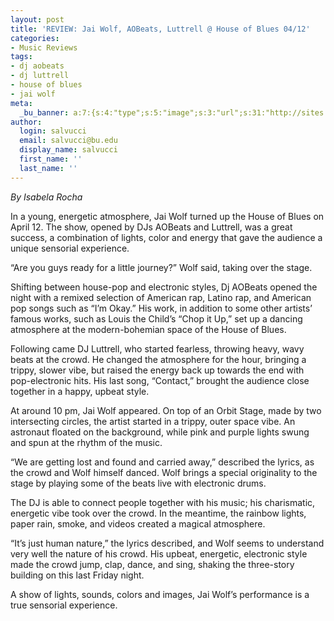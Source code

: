 ```yaml
---
layout: post
title: 'REVIEW: Jai Wolf, AOBeats, Luttrell @ House of Blues 04/12'
categories:
- Music Reviews
tags:
- dj aobeats
- dj luttrell
- house of blues
- jai wolf
meta:
  _bu_banner: a:7:{s:4:"type";s:5:"image";s:3:"url";s:31:"http://sites.bu.edu/wtbu/files/2019/04/jaiwolf.png";s:3:"alt";s:0:"";s:7:"post_id";s:4:"4391";s:4:"html";s:0:"";s:8:"position";s:12:"contentWidth";s:7:"caption";s:0:"";}
author:
  login: salvucci
  email: salvucci@bu.edu
  display_name: salvucci
  first_name: ''
  last_name: ''
---
```

_By Isabela Rocha_

In a young, energetic atmosphere, Jai Wolf turned up the House of Blues on April 12. The show, opened by DJs AOBeats and Luttrell, was a great success, a combination of lights, color and energy that gave the audience a unique sensorial experience.

“Are you guys ready for a little journey?” Wolf said, taking over the stage.

Shifting between house-pop and electronic styles, Dj AOBeats opened the night with a remixed selection of American rap, Latino rap, and American pop songs such as “I’m Okay.” His work, in addition to some other artists’ famous works, such as Louis the Child’s “Chop it Up,” set up a dancing atmosphere at the modern-bohemian space of the House of Blues.

Following came DJ Luttrell, who started fearless, throwing heavy, wavy beats at the crowd. He changed the atmosphere for the hour, bringing a trippy, slower vibe, but raised the energy back up towards the end with pop-electronic hits. His last song, “Contact,” brought the audience close together in a happy, upbeat style.

At around 10 pm, Jai Wolf appeared. On top of an Orbit Stage, made by two intersecting circles, the artist started in a trippy, outer space vibe. An astronaut floated on the background, while pink and purple lights swung and spun at the rhythm of the music.

“We are getting lost and found and carried away,” described the lyrics, as the crowd and Wolf himself danced. Wolf brings a special originality to the stage by playing some of the beats live with electronic drums.

The DJ is able to connect people together with his music; his charismatic, energetic vibe took over the crowd. In the meantime, the rainbow lights, paper rain, smoke, and videos created a magical atmosphere.

“It’s just human nature,” the lyrics described, and Wolf seems to understand very well the nature of his crowd. His upbeat, energetic, electronic style made the crowd jump, clap, dance, and sing, shaking the three-story building on this last Friday night.

A show of lights, sounds, colors and images, Jai Wolf’s performance is a true sensorial experience.